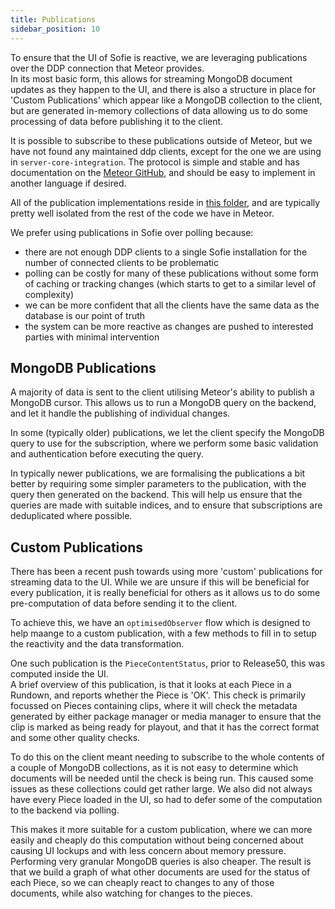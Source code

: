 ```yaml
---
title: Publications
sidebar_position: 10
---
```


To ensure that the UI of Sofie is reactive, we are leveraging publications over the DDP connection that Meteor provides.  
In its most basic form, this allows for streaming MongoDB document updates as they happen to the UI, and there is also a structure in place for 'Custom Publications' which appear like a MongoDB collection to the client, but are generated in-memory collections of data allowing us to do some processing of data before publishing it to the client.

It is possible to subscribe to these publications outside of Meteor, but we have not found any maintained ddp clients, except for the one we are using in `server-core-integration`. The protocol is simple and stable and has documentation on the [Meteor GitHub](https://github.com/meteor/meteor/blob/devel/packages/ddp/DDP.md), and should be easy to implement in another language if desired.

All of the publication implementations reside in [this folder](https://github.com/nrkno/sofie-core/tree/release51/meteor/server/publications), and are typically pretty well isolated from the rest of the code we have in Meteor.

We prefer using publications in Sofie over polling because:

- there are not enough DDP clients to a single Sofie installation for the number of connected clients to be problematic
- polling can be costly for many of these publications without some form of caching or tracking changes (which starts to get to a similar level of complexity)
- we can be more confident that all the clients have the same data as the database is our point of truth
- the system can be more reactive as changes are pushed to interested parties with minimal intervention

## MongoDB Publications

A majority of data is sent to the client utilising Meteor's ability to publish a MongoDB cursor. This allows us to run a MongoDB query on the backend, and let it handle the publishing of individual changes.

In some (typically older) publications, we let the client specify the MongoDB query to use for the subscription, where we perform some basic validation and authentication before executing the query.

In typically newer publications, we are formalising the publications a bit better by requiring some simpler parameters to the publication, with the query then generated on the backend. This will help us ensure that the queries are made with suitable indices, and to ensure that subscriptions are deduplicated where possible.

## Custom Publications

There has been a recent push towards using more 'custom' publications for streaming data to the UI. While we are unsure if this will be beneficial for every publication, it is really beneficial for others as it allows us to do some pre-computation of data before sending it to the client.

To achieve this, we have an `optimisedObserver` flow which is designed to help maange to a custom publication, with a few methods to fill in to setup the reactivity and the data transformation.

One such publication is the `PieceContentStatus`, prior to Release50, this was computed inside the UI.  
A brief overview of this publication, is that it looks at each Piece in a Rundown, and reports whether the Piece is 'OK'. This check is primarily focussed on Pieces containing clips, where it will check the metadata generated by either package manager or media manager to ensure that the clip is marked as being ready for playout, and that it has the correct format and some other quality checks.

To do this on the client meant needing to subscribe to the whole contents of a couple of MongoDB collections, as it is not easy to determine which documents will be needed until the check is being run. This caused some issues as these collections could get rather large. We also did not always have every Piece loaded in the UI, so had to defer some of the computation to the backend via polling.

This makes it more suitable for a custom publication, where we can more easily and cheaply do this computation without being concerned about causing UI lockups and with less concern about memory pressure. Performing very granular MongoDB queries is also cheaper. The result is that we build a graph of what other documents are used for the status of each Piece, so we can cheaply react to changes to any of those documents, while also watching for changes to the pieces.
